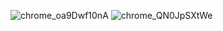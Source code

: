 ![chrome_oa9Dwf10nA](https://github.com/user-attachments/assets/825b1a70-4fbd-477d-870a-3641f8f8d553)
![chrome_QN0JpSXtWe](https://github.com/user-attachments/assets/1221c486-a027-4efa-b034-0f51d3cd3bd2)
